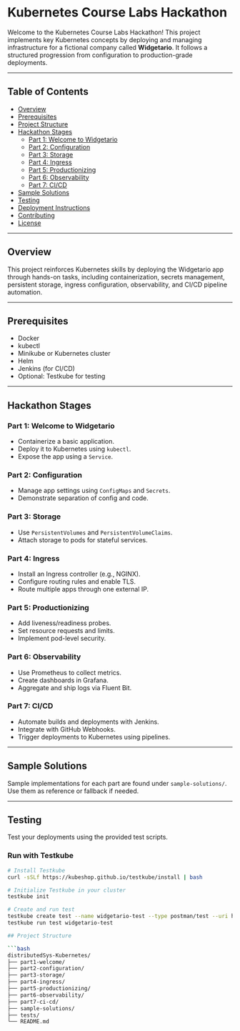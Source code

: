 # Kubernetes Course Labs Hackathon

Welcome to the Kubernetes Course Labs Hackathon! This project implements key Kubernetes concepts by deploying and managing infrastructure for a fictional company called **Widgetario**. It follows a structured progression from configuration to production-grade deployments.

---

## Table of Contents

- [Overview](#overview)
- [Prerequisites](#prerequisites)
- [Project Structure](#project-structure)
- [Hackathon Stages](#hackathon-stages)
  - [Part 1: Welcome to Widgetario](#part-1-welcome-to-widgetario)
  - [Part 2: Configuration](#part-2-configuration)
  - [Part 3: Storage](#part-3-storage)
  - [Part 4: Ingress](#part-4-ingress)
  - [Part 5: Productionizing](#part-5-productionizing)
  - [Part 6: Observability](#part-6-observability)
  - [Part 7: CI/CD](#part-7-cicd)
- [Sample Solutions](#sample-solutions)
- [Testing](#testing)
- [Deployment Instructions](#deployment-instructions)
- [Contributing](#contributing)
- [License](#license)

---

## Overview

This project reinforces Kubernetes skills by deploying the Widgetario app through hands-on tasks, including containerization, secrets management, persistent storage, ingress configuration, observability, and CI/CD pipeline automation.

---

## Prerequisites

- Docker
- kubectl
- Minikube or Kubernetes cluster
- Helm
- Jenkins (for CI/CD)
- Optional: Testkube for testing

---


## Hackathon Stages

### Part 1: Welcome to Widgetario

- Containerize a basic application.
- Deploy it to Kubernetes using `kubectl`.
- Expose the app using a `Service`.

### Part 2: Configuration

- Manage app settings using `ConfigMaps` and `Secrets`.
- Demonstrate separation of config and code.

### Part 3: Storage

- Use `PersistentVolumes` and `PersistentVolumeClaims`.
- Attach storage to pods for stateful services.

### Part 4: Ingress

- Install an Ingress controller (e.g., NGINX).
- Configure routing rules and enable TLS.
- Route multiple apps through one external IP.

### Part 5: Productionizing

- Add liveness/readiness probes.
- Set resource requests and limits.
- Implement pod-level security.

### Part 6: Observability

- Use Prometheus to collect metrics.
- Create dashboards in Grafana.
- Aggregate and ship logs via Fluent Bit.

### Part 7: CI/CD

- Automate builds and deployments with Jenkins.
- Integrate with GitHub Webhooks.
- Trigger deployments to Kubernetes using pipelines.

---

## Sample Solutions

Sample implementations for each part are found under `sample-solutions/`. Use them as reference or fallback if needed.

---

## Testing

Test your deployments using the provided test scripts.

### Run with Testkube

```bash
# Install Testkube
curl -sSLf https://kubeshop.github.io/testkube/install | bash

# Initialize Testkube in your cluster
testkube init

# Create and run test
testkube create test --name widgetario-test --type postman/test --uri https://github.com/Shikulisa/distributedSys-Kubernetes/tests
testkube run test widgetario-test

## Project Structure

```bash
distributedSys-Kubernetes/
├── part1-welcome/
├── part2-configuration/
├── part3-storage/
├── part4-ingress/
├── part5-productionizing/
├── part6-observability/
├── part7-ci-cd/
├── sample-solutions/
├── tests/
└── README.md
